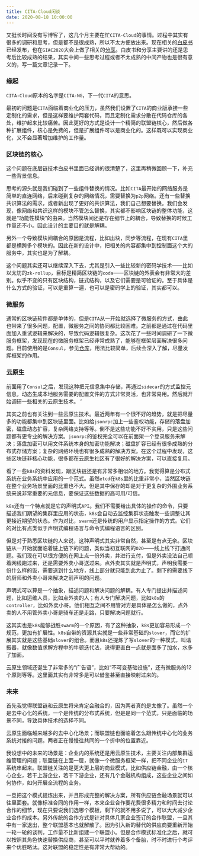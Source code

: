 ```yaml
---
title: CITA-Cloud闲谈
date: 2020-08-18 10:00:00 
---
```


又挺长时间没有写博客了，这几个月主要在忙`CITA-Cloud`的事情。过程中其实有很多的调研和思考，但是都不是很成熟，所以不太方便放出来。现在相关的[白皮书](https://github.com/cita-cloud/rfcs/tree/master/rfcs)已经发布，也在`GIAC2020`大会上做了相关的[分享](https://rink1969.github.io/assets/talks/Blockchain-CloudNative.pdf)。白皮书和分享主要讲的还是思考后比较成熟的结果，其实中间一些思考过程或者不太成熟的中间产物也是很有意义的，写一篇文章记录一下。

### 缘起

`CITA-Cloud`原本的名字是`CITA-NG`，下一代`CITA`的意思。

最初的问题是`CITA`面临着商业化的压力，虽然我们设置了`CITA`的商业版承接一些定制化的需求，但是这样要维护两套代码，而且定制化需求分散在代码仓库的各处，维护起来比较痛苦。因此更好的方式是设计一个精简的联盟链核心，然后做各种扩展组件，核心是免费的，但是扩展组件可以是商业化的。这样既可以实现商业化，又不会显著增加维护的工作量。

### 区块链的核心

这个问题在底层链技术白皮书里面已经讲的很清楚了，这里再稍微回顾一下，补充一些背景信息。

思考的源头就是我们碰到了一些组件替换的情况。比如`CITA`最开始的网络服务是简单的直连网络，后来碰到复杂的网络情况，需要替换为`p2p`网络。还有一些替换共识算法的需求，或者新出现了更好的共识算法，我们自己想要替换。我们会发现，像网络和共识这样的模块不管怎么替换，其实都不影响区块链的整体功能，这就是“功能性模块”的由来。当然模块间还是存在细节上的耦合，导致替换的时候工作量还不小。因此设计的主要目的就是解耦。

另外一个导致模块间耦合的原因是流程，比如出块，同步等流程，在现有`CITA`里都是横跨多个模块的。因此在新的设计中，把相关的内容都集中到控制面这个大的服务中，其实也是为了解耦。

这个问题其实还可以继续深入下去，尤其是引入一些比较新的密码学技术——比如以太坊的`zk-rollup`，目标是精简区块链的`coda`——区块链的外表会有非常大的差别。似乎不变的只有区块结构，链式结构，以及它们需要是可验证的。至于具体是什么方式的验证，可以是重算一遍，也可以是密码学上的验证，其实都可以。

### 微服务

通常的区块链软件都是单体的，但是`CITA`从一开始就选择了微服务的方式，由此也带来了很多问题，配置，微服务之间的协同都比较困难。之前都是通过在代码里面加入重试逻辑来解决的，导致代码逻辑很复杂。这次花了一些时间调研了一下微服务框架，发现现在的微服务框架已经非常成熟了，能够在框架层面解决很多问题。目前使用的是`Consul`，参见[仓库](https://github.com/cita-cloud/runner_consul)，用法比较简单，后续会深入了解，尽量发挥框架的作用。

### 云原生

前面用了`Consul`之后，发现这种把元信息集中存储，再通过`sidecar`的方式监控元信息，动态生成本地服务需要的配置文件的方式非常灵活，也非常易用。然后就开始调研一些相关的云原生技术。 ‘

其实之前也有关注到一些云原生技术。最近两年有一个很不好的趋势，就是把尽量多的功能都集中到区块链里面。比如给`jsonrpc`加上一些鉴权功能，存储的落盘加密，磁盘动态扩容，复杂网络支持等等。倒不是这些功能不好不实用，只是这些问题都有更专业的解决方案。`jsonrpc`的鉴权完全可以在前面架一个登录服务来解决；落盘加密可以用文件系统本身的加密功能解决；磁盘扩容已经有很多成熟的分布式存储方案；复杂的网络环境也有很多成熟的解决方案。在这个过程中发现，这些区块链非核心功能，很多都在云原生社区有了很好的解决方案，可以直接复用。

看了一些`k8s`的资料发现，跟区块链还是有非常多相似的地方。我觉得算是分布式系统在业务系统中应用的一个范式。虽然`etcd`在`k8s`里的比重非常小，当然区块链在整个业务场景里面的比重也不大。但是其中保存的却是对于更复杂的外围业务系统来说非常重要的元信息，要保证这些数据的高可用/可信。

`k8s`还有一个特点就是它的声明式`API`。我们不需要给出具体的操作的命令，只要描述我们期望的集群里应用的状态，`k8s`会自动去监控集群状态触发一些调整让其更接近期望的状态。作为对比，`swarm`还是传统的用户显示指定操作的方式。它们的对比有点类似于声明式编程语言与命令式编程语言的区别。

但是对于熟悉区块链的人来说，这种声明式其实非常自然，甚至是有点无奈。区块链从一开始就面临着链上链下的问题，类似当初互联网的`O2O`——线上线下打通问题。我们现在可以很方便的在网上点一份外卖，并进行支付，但是外卖没法自己顺着网线跑过来，还是需要外卖小哥送过来。点外卖其实就是声明式，声明我需要一份什么样的饭，需要送到什么地方，线上部分就只能到此为止了。剩下的需要线下的厨师和外卖小哥来解决之前声明的问题。

声明式可以算是一个抽象，描述问题和解决问题的解耦。有人专门提出并描述问题，比如运维人员，比如点外卖的人；有人专门解决问题，比如`k8s`的`controller`，比如外卖小哥。他们相互之间不用管对方是具体是怎么做的，点外卖的人不用管外卖小哥是骑车还是走路，只要解决问题就行。

这其实也是`k8s`能够战胜`swarm`的一个原因，有了这种抽象，`k8s`更加容易形成一个规范，更加有扩展性。`k8s`自带的资源其实就是一些非常基础的`slover`，而它的扩展其实就是这些基础`slover`的组合。而且`k8s`还提炼了写`slover`的一种模式，叫谐振器，就像数值求解方程中的牛顿迭代法，说得更直白一点就是面多了加水，水多了加面。

云原生领域还诞生了非常多的“广告语”，比如“不可变基础设施”，还有微服务的12个原则等等。这里面其实有非常多是可以借鉴甚至直接映射过来的。

### 未来

首先我觉得联盟链和云原生将来肯定会融合的，因为两者真的是太像了。虽然一个是去中心化的系统，一个是传统的分布式系统，但是是同一个范式，只是面临的场景不同，导致具体技术的选择不同。

云原生面临越来越多的去中心化场景；而联盟链也面临着怎么跟传统中心化的业务系统对接的问题。两者正在慢慢往共同的一个折中的位置靠近。

我设想中的未来的场景是：企业内的系统还是用云原生技术，主要关注内部集群运维管理的问题；联盟链在上面一层，就像一个微服务框架一样，把不同企业的`IT`系统串起来。联盟链关注的是更大更上层的商业模式，比如供应链金融，由一个核心企业，若干上游企业，若干下游企业，还有几个金融机构组成，这些企业之间如何协作，如何开展全流程的业务。

一旦把这个模式提炼出来，并且形成完整的解决方案，所有供应链金融场景就可以往里面套。就像标准合同的作用一样，本来企业合作要花费很多精力和时间去讨论合作的细节，现在只要说我们选哪个模板，剩下的就不用多说了，可以大大减少企业合作的成本。另外传统的合作方式是针对具体几家企业签订的合作联盟，一旦其中有一家退出，整个联盟基本也就解散了。因为引入新的替代的供应商要重新开始一轮一轮的谈判，工作量不比新组建一个联盟小。但是合作模式标准化之后，就可以按照其角色快速替换供应商，甚至可以平时就养着多个备胎，时不时进行个考评来个优胜略汰。这对联盟的稳定性是有非常大帮助的。









